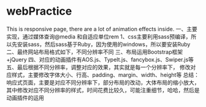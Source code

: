 # webPractice
This is responsive page, there are a lot of animation effects inside.
一、主要实现，通过媒体查询@media 和自适应单位rem
1、css主要利用sass预编译，所以先安装sass，然后sass基于Ruby，因为使用的windows，所以要安装Ruby
二、最终网站布局格式如下，不同分辨率不同
三、布局运用Bootstrap框架+jQuery
四、对应的动画插件有AOS.js、TypeIt.js、fancybox.js、Swiper.js等
五、最后根据不同分辨率，调整对应的效果，其实就是每一个分辨率下，
    修改对应样式，主要修改字体大小、行高、padding、margin、width、height等
总结：
响应式页面，主要是对应不同分辨率下，部分布局的改动，大体布局的缩小放大，
其中修改对应不同分辨率的样式，时间花费比较久，可能注重细节，哈哈，然后是动画插件的运用
